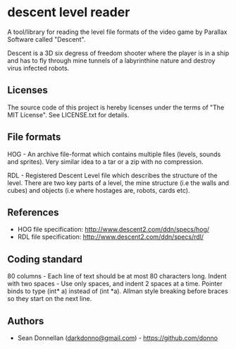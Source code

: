 descent level reader
===

A tool/library for reading the level file formats of the video game by
Parallax Software called "Descent".

Descent is a 3D six degress of freedom shooter where the player is in a ship
and has to fly through mine tunnels of a labyrinthine nature and destroy
virus infected robots.

Licenses
---------------------
The source code of this project is hereby licenses under the terms of
"The MIT License". See LICENSE.txt for details.

File formats
---------------------

HOG - An archive file-format which contains multiple files (levels, sounds and
      sprites). Very similar idea to a tar or a zip with no compression.

RDL - Registered Descent Level file which describes the structure of the level.
      There are two key parts of a level, the mine structure (i.e the walls and
      cubes) and objects (i.e where hostages are, robots, cards etc).

References
---------------------

* HOG file specification: http://www.descent2.com/ddn/specs/hog/
* RDL file specification: http://www.descent2.com/ddn/specs/rdl/

Coding standard
---------------------

80 columns - Each line of text should be at most 80 characters long.
Indent with two spaces - Use only spaces, and indent 2 spaces at a time.
Pointer binds to type (int* a) instead of (int *a).
Allman style breaking before braces so they start on the next line.

Authors
---------------------

* Sean Donnellan (darkdonno@gmail.com) - https://github.com/donno
